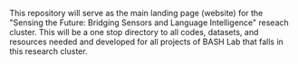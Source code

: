 This repository will serve as the main landing page (website) for the "Sensing the Future: Bridging Sensors and Language Intelligence" reseach cluster. This will be a one stop directory to all codes, datasets, and resources needed and developed for all projects of BASH Lab that falls in this research cluster. 
